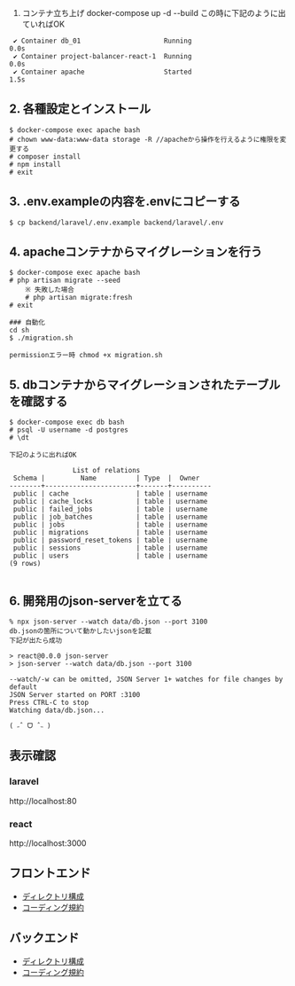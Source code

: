 1. コンテナ立ち上げ
docker-compose up -d --build
この時に下記のように出ていればOK

```
 ✔ Container db_01                     Running                              0.0s 
 ✔ Container project-balancer-react-1  Running                              0.0s 
 ✔ Container apache                    Started                              1.5s 
 ```

## 2. 各種設定とインストール
```
$ docker-compose exec apache bash
# chown www-data:www-data storage -R //apacheから操作を行えるように権限を変更する
# composer install 
# npm install
# exit
```

## 3. .env.exampleの内容を.envにコピーする
```
$ cp backend/laravel/.env.example backend/laravel/.env
```
## 4. apacheコンテナからマイグレーションを行う
```
$ docker-compose exec apache bash
# php artisan migrate --seed
    ※ 失敗した場合
    # php artisan migrate:fresh
# exit

### 自動化
cd sh
$ ./migration.sh

permissionエラー時 chmod +x migration.sh

```

## 5. dbコンテナからマイグレーションされたテーブルを確認する
```
$ docker-compose exec db bash 
# psql -U username -d postgres
# \dt

下記のように出ればOK

                List of relations
 Schema |         Name          | Type  |  Owner   
--------+-----------------------+-------+----------
 public | cache                 | table | username
 public | cache_locks           | table | username
 public | failed_jobs           | table | username
 public | job_batches           | table | username
 public | jobs                  | table | username
 public | migrations            | table | username
 public | password_reset_tokens | table | username
 public | sessions              | table | username
 public | users                 | table | username
(9 rows)


```

## 6. 開発用のjson-serverを立てる
```
% npx json-server --watch data/db.json --port 3100
db.jsonの箇所について動かしたいjsonを記載
下記が出たら成功

> react@0.0.0 json-server
> json-server --watch data/db.json --port 3100

--watch/-w can be omitted, JSON Server 1+ watches for file changes by default
JSON Server started on PORT :3100
Press CTRL-C to stop
Watching data/db.json...

( ˶ˆ ᗜ ˆ˵ )
```

## 表示確認
### laravel
http://localhost:80
### react
http://localhost:3000

## フロントエンド

- [ディレクトリ構成](https://github.com/RyosukeSakakibara718/project-balancer_doc/blob/main/%E3%83%87%E3%82%A3%E3%83%AC%E3%82%AF%E3%83%88%E3%83%AA%E6%A7%8B%E6%88%90/frontend-directory.md)
- [コーディング規約](https://github.com/RyosukeSakakibara718/project-balancer_doc/blob/f5ebbc5acde6ab918c45e4003ad4d4f0121e5c1e/%E3%82%B3%E3%83%BC%E3%83%87%E3%82%A3%E3%83%B3%E3%82%B0%E8%A6%8F%E7%B4%84/frontend-coding-rules.md)

## バックエンド

- [ディレクトリ構成](https://github.com/RyosukeSakakibara718/project-balancer_doc/blob/main/%E3%83%87%E3%82%A3%E3%83%AC%E3%82%AF%E3%83%88%E3%83%AA%E6%A7%8B%E6%88%90/backend-directory.md)
- [コーディング規約](https://github.com/RyosukeSakakibara718/project-balancer_doc/blob/main/%E3%82%B3%E3%83%BC%E3%83%87%E3%82%A3%E3%83%B3%E3%82%B0%E8%A6%8F%E7%B4%84/backend-coding-rules.md)